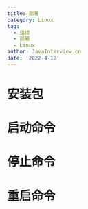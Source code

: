```yaml
---
title: 部署
category: Linux
tag:
  - 运维
  - 部署
  - Linux
author: JavaInterview.cn
date: '2022-4-10'
---
```




# 安装包

# 启动命令

# 停止命令

# 重启命令

